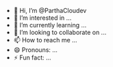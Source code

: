 - 👋 Hi, I’m @ParthaCloudev
- 👀 I’m interested in ...
- 🌱 I’m currently learning ...
- 💞️ I’m looking to collaborate on ...
- 📫 How to reach me ...
- 😄 Pronouns: ...
- ⚡ Fun fact: ...

<!---
ParthaCloudev/ParthaCloudev is a ✨ special ✨ repository because its `README.md` (this file) appears on your GitHub profile.
You can click the Preview link to take a look at your changes.
--->
